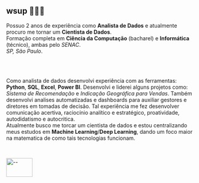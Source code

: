 ## wsup 🦹🏽‍♀️

Possuo 2 anos de experiência como **Analista de Dados** e atualmente procuro me tornar um **Cientista de Dados**.<br>
Formação completa em **Ciência da Computação** (bacharel) e **Informática** (técnico), ambas pelo *SENAC*.<br>
*SP, São Paulo*.<br>

<br><br>

Como analista de dados desenvolvi experiência com as ferramentas: **Python**, **SQL**, **Excel**, **Power BI**. Desenvolvi e liderei alguns projetos como: *Sistema de Recomendação* e *Indicação Geográfica para Vendas*. Também desenvolvi analises automatizadas e dashboards para auxiliar gestores e diretores em tomadas de decisão. Tal experiência me fez desenvolver comunicação acertiva, raciocínio analítico e estratégico, proatividade, autodidatismo e autocritica.<br>
Atualmente busco me torcar um cientista de dados e estou centralizando meus estudos em **Machine Learning**/**Deep Learning**, dando um foco maior na matematica de como tais tecnologias funcionam.<br>

<br>

<a href="https://www.linkedin.com/in/richard-jorge-santino-a094b921b/" target="_blank"><img align="center" alt="--" height="50" width="70" src="https://cdn.jsdelivr.net/gh/devicons/devicon/icons/linkedin/linkedin-original.svg" target="_blank"></a>     

